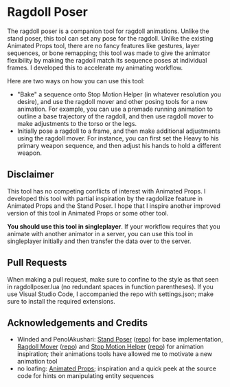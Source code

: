 
# Ragdoll Poser

The ragdoll poser is a companion tool for ragdoll animations. Unlike the stand poser, this tool can set any pose for the ragdoll. Unlike the existing Animated Props tool, there are no fancy features like gestures, layer sequences, or bone remapping; this tool was made to give the animator flexibility by making the ragdoll match its sequence poses at individual frames. I developed this to accelerate my animating workflow.

Here are two ways on how you can use this tool:

- "Bake" a sequence onto Stop Motion Helper (in whatever resolution you desire), and use the ragdoll mover and other posing tools for a new animation. For example, you can use a premade running animation to outline a base trajectory of the ragdoll, and then use ragdoll mover to make adjustments to the torso or the legs.
- Initially pose a ragdoll to a frame, and then make additional adjustments using the ragdoll mover. For instance, you can first set the Heavy to his primary weapon sequence, and then adjust his hands to hold a different weapon.

## Disclaimer

This tool has no competing conflicts of interest with Animated Props. I developed this tool with partial inspiration by the ragdollize feature in Animated Props and the Stand Poser. I hope that I inspire another improved version of this tool in Animated Props or some other tool.

**You should use this tool in singleplayer**. If your workflow requires that you animate with another animator in a server, you can use this tool in singleplayer initially and then transfer the data over to the server.

## Pull Requests

When making a pull request, make sure to confine to the style as that seen in ragdollposer.lua (no redundant spaces in function parentheses). If you use Visual Studio Code, I accompanied the repo with settings.json; make sure to install the required extensions.

## Acknowledgements and Credits

- Winded and PenolAkushari: [Stand Poser](https://steamcommunity.com/sharedfiles/filedetails/?id=104576786) ([repo](https://github.com/Winded/StandingPoseTool/tree/master)) for base implementation, [Ragdoll Mover](https://steamcommunity.com/sharedfiles/filedetails/?id=104575630) ([repo](https://github.com/Winded/RagdollMover/tree/master)) and [Stop Motion Helper](https://steamcommunity.com/sharedfiles/filedetails/?id=111895870) ([repo](https://github.com/Winded/StopMotionHelper)) for animation inspiration; their animations tools have allowed me to motivate a new animation tool
- no loafing: [Animated Props](https://steamcommunity.com/sharedfiles/filedetails/?id=3214437941); inspiration and a quick peek at the source code for hints on manipulating entity sequences 